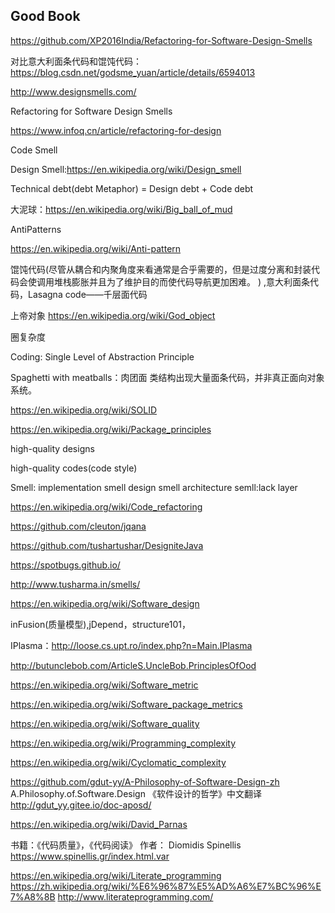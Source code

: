 ## Good Book
https://github.com/XP2016India/Refactoring-for-Software-Design-Smells

对比意大利面条代码和馄饨代码：https://blog.csdn.net/godsme_yuan/article/details/6594013

http://www.designsmells.com/

Refactoring for Software Design Smells

https://www.infoq.cn/article/refactoring-for-design

Code Smell

Design Smell:https://en.wikipedia.org/wiki/Design_smell

Technical debt(debt Metaphor) = Design debt + Code debt

大泥球：https://en.wikipedia.org/wiki/Big_ball_of_mud

AntiPatterns

https://en.wikipedia.org/wiki/Anti-pattern

馄饨代码(尽管从耦合和内聚角度来看通常是合乎需要的，但是过度分离和封装代码会使调用堆栈膨胀并且为了维护目的而使代码导航更加困难。     )
,意大利面条代码，Lasagna code——千层面代码

上帝对象
https://en.wikipedia.org/wiki/God_object

圈复杂度

Coding: Single Level of Abstraction Principle

Spaghetti with meatballs：肉团面  类结构出现大量面条代码，并非真正面向对象系统。

https://en.wikipedia.org/wiki/SOLID

https://en.wikipedia.org/wiki/Package_principles

high-quality designs

high-quality codes(code style)

Smell:
    implementation smell
    design smell
    architecture semll:lack layer
    
https://en.wikipedia.org/wiki/Code_refactoring

https://github.com/cleuton/jqana

https://github.com/tushartushar/DesigniteJava

https://spotbugs.github.io/

http://www.tusharma.in/smells/

https://en.wikipedia.org/wiki/Software_design

inFusion(质量模型),jDepend，structure101，

IPlasma：http://loose.cs.upt.ro/index.php?n=Main.IPlasma

http://butunclebob.com/ArticleS.UncleBob.PrinciplesOfOod

https://en.wikipedia.org/wiki/Software_metric

https://en.wikipedia.org/wiki/Software_package_metrics

https://en.wikipedia.org/wiki/Software_quality

https://en.wikipedia.org/wiki/Programming_complexity

https://en.wikipedia.org/wiki/Cyclomatic_complexity

https://github.com/gdut-yy/A-Philosophy-of-Software-Design-zh
A.Philosophy.of.Software.Design 《软件设计的哲学》中文翻译 http://gdut_yy.gitee.io/doc-aposd/

https://en.wikipedia.org/wiki/David_Parnas

书籍：《代码质量》，《代码阅读》 作者： Diomidis Spinellis https://www.spinellis.gr/index.html.var

https://en.wikipedia.org/wiki/Literate_programming
https://zh.wikipedia.org/wiki/%E6%96%87%E5%AD%A6%E7%BC%96%E7%A8%8B
http://www.literateprogramming.com/



